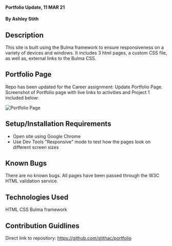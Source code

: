 #### Portfolio Update, 11 MAR 21

#### By Ashley Stith

## Description
This site is built using the Bulma framework to ensure responsiveness on a variety of devices and windows.  It includes 3 html pages, a custom CSS file, as well as, external links to the Bulma CSS.

## Portfolio Page
Repo has been updated for the Career assignment: Update Portfolio Page. Screenshot of Portfolio page with live links to activities and Project 1 included below:

![Portfolio Page](./Assets/screenshot.PNG)

## Setup/Installation Requirements
* Open site using Google Chrome
* Use Dev Tools "Responsive" mode to test how the pages look on different screen sizes

## Known Bugs
There are no known bugs. All pages have been passed through the W3C HTML validation service.

## Technologies Used
HTML
CSS
Bulma framework

## Contribution Guidlines
Direct link to repository: https://github.com/stithac/portfolio

